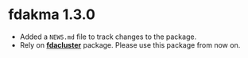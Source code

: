 # fdakma 1.3.0

* Added a `NEWS.md` file to track changes to the package.
* Rely on [**fdacluster**](https://astamm.github.io/fdacluster/) package. Please use this package from now on.
